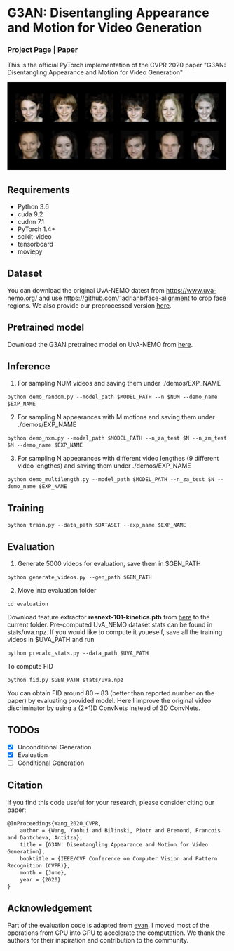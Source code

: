 # G3AN: Disentangling Appearance and Motion for Video Generation
### [Project Page](https://wyhsirius.github.io/G3AN/) | [Paper](https://arxiv.org/pdf/1912.05523.pdf)
This is the official PyTorch implementation of the CVPR 2020 paper "G3AN: Disentangling Appearance and Motion for Video Generation"

<img src="demo.gif" width="500">

## Requirements
- Python 3.6
- cuda 9.2
- cudnn 7.1
- PyTorch 1.4+
- scikit-video
- tensorboard
- moviepy

## Dataset
You can download the original UvA-NEMO datest from https://www.uva-nemo.org/ and use https://github.com/1adrianb/face-alignment to crop face regions. We also provide our preprocessed version [here](https://drive.google.com/file/d/1aB7w3d1Ev9Iniui1LTuhLi7zNVK-Wxen/view?usp=sharing).

## Pretrained model
Download the G3AN pretrained model on UvA-NEMO from [here](https://drive.google.com/file/d/1sDkWELQHsQqg0MUR-DJsM3YpSyenTX-S/view?usp=sharing).

## Inference
1. For sampling NUM videos and saving them under ./demos/EXP_NAME

```shell script
python demo_random.py --model_path $MODEL_PATH --n $NUM --demo_name $EXP_NAME
```

2. For sampling N appearances with M motions and saving them under ./demos/EXP_NAME
```shell script
python demo_nxm.py --model_path $MODEL_PATH --n_za_test $N --n_zm_test $M --demo_name $EXP_NAME
```

3. For sampling N appearances with different video lengthes (9 different video lengthes) and saving them under ./demos/EXP_NAME
```shell script
python demo_multilength.py --model_path $MODEL_PATH --n_za_test $N --demo_name $EXP_NAME
```

## Training
```shell script
python train.py --data_path $DATASET --exp_name $EXP_NAME
```

## Evaluation
1. Generate 5000 videos for evaluation, save them in $GEN_PATH
```shell script
python generate_videos.py --gen_path $GEN_PATH
```

2. Move into evaluation folder
```shell script
cd evaluation
``` 
Download feature extractor **resnext-101-kinetics.pth** from [here](https://drive.google.com/drive/folders/1zvl89AgFAApbH0At-gMuZSeQB_LpNP-M) to the current folder. Pre-computed UvA_NEMO dataset stats can be found in stats/uva.npz. If you would like to compute it youeself, save all the training videos in $UVA_PATH and run
```shell script
python precalc_stats.py --data_path $UVA_PATH
```
To compute FID
```shell script
python fid.py $GEN_PATH stats/uva.npz
```
You can obtain FID around 80 ~ 83 (better than reported number on the paper) by evaluating provided model. Here I improve the original video discriminator by using a (2+1)D ConvNets instead of 3D ConvNets.

## TODOs
- [x] Unconditional Generation
- [x] Evaluation
- [ ] Conditional Generation

## Citation
If you find this code useful for your research, please consider citing our paper:
```
@InProceedings{Wang_2020_CVPR,
    author = {Wang, Yaohui and Bilinski, Piotr and Bremond, Francois and Dantcheva, Antitza},
    title = {G3AN: Disentangling Appearance and Motion for Video Generation},
    booktitle = {IEEE/CVF Conference on Computer Vision and Pattern Recognition (CVPR)},
    month = {June},
    year = {2020}
}
```

## Acknowledgement
Part of the evaluation code is adapted from [evan](https://github.com/raahii/evan). I moved most of the operations from CPU into GPU to accelerate the computation. We thank the authors for their inspiration and contribution to the community.
